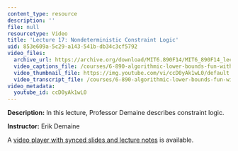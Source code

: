 ```yaml
---
content_type: resource
description: ''
file: null
resourcetype: Video
title: 'Lecture 17: Nondeterministic Constraint Logic'
uid: 853e609a-5c29-a143-541b-db34c3cf5792
video_files:
  archive_url: https://archive.org/download/MIT6.890F14/MIT6_890F14_lec17_300k.mp4
  video_captions_file: /courses/6-890-algorithmic-lower-bounds-fun-with-hardness-proofs-fall-2014/f39b10926a1f5e45a52d843395d7443b_ccD0yAk1wL0.vtt
  video_thumbnail_file: https://img.youtube.com/vi/ccD0yAk1wL0/default.jpg
  video_transcript_file: /courses/6-890-algorithmic-lower-bounds-fun-with-hardness-proofs-fall-2014/772af84e250b10f148172fb96a12ecb0_ccD0yAk1wL0.pdf
video_metadata:
  youtube_id: ccD0yAk1wL0
---
```


**Description:** In this lecture, Professor Demaine describes constraint logic.

**Instructor:** Erik Demaine

A [video player with synced slides and lecture notes](http://courses.csail.mit.edu/6.890/fall14/lectures/L17.html) is available.